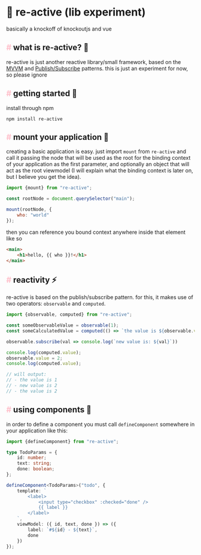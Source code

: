 # 🧪 re-active (lib experiment)

basically a knockoff of knockoutjs and vue

## <span style="color: pink">#</span> what is re-active? 🤔

re-active is just another reactive library/small framework, based on the [MVVM](https://www.google.com/search?q=mvvm) and [Publish/Subscribe](https://www.google.com/search?q=publish+subscribe+pattern) patterns. this is just an experiment for now, so please ignore

## <span style="color: pink">#</span> getting started 🏇

install through npm

```
npm install re-active
```

## <span style="color: pink">#</span> mount your application 🚀

creating a basic application is easy. just import `mount` from `re-active` and call it passing the node that will be used as the root for the binding context of your application as the first parameter, and optionally an object that will act as the root viewmodel (I will explain what the binding context is later on, but I believe you get the idea).

```JavaScript
import {mount} from "re-active";

const rootNode = document.querySelector("main");

mount(rootNode, {
    who: "world"
});
```

then you can reference you bound context anywhere inside that element like so

```html
<main>
    <h1>hello, {{ who }}!</h1>
</main>
```

## <span style="color: pink">#</span> reactivity ⚡

re-active is based on the publish/subscribe pattern. for this, it makes use of two operators: `observable` and `computed`.

```javascript
import {observable, computed} from "re-active";

const someObservableValue = observable(1);
const someCalculatedValue = computed(() => `the value is ${observable.value}`)

observable.subscribe(val => console.log(`new value is: ${val}`))

console.log(computed.value);
observable.value = 2;
console.log(computed.value);

// will output:
// - the value is 1
// - new value is 2
// - the value is 2
```

## <span style="color: pink">#</span> using components 🧩

in order to define a component you must call `defineComponent` somewhere in your application like this: 

```typescript
import {defineComponent} from "re-active";

type TodoParams = {
    id: number;
    text: string;
    done: boolean;
};

defineComponent<TodoParams>("todo", {
    template: `
        <label>
            <input type="checkbox" :checked="done" />
            {{ label }}
        </label>
    `,
    viewModel: ({ id, text, done }) => ({
        label: `#${id} - ${text}`,
        done
    })
});
```

